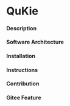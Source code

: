 # QuKie

#### Description



#### Software Architecture


#### Installation



#### Instructions



#### Contribution



#### Gitee Feature


